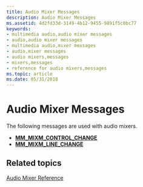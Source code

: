 ```yaml
---
title: Audio Mixer Messages
description: Audio Mixer Messages
ms.assetid: 4d2fd33d-3149-4b12-9455-9891f5c8bc77
keywords:
- multimedia audio,audio mixer messages
- audio,audio mixer messages
- multimedia audio,mixer messages
- audio,mixer messages
- audio mixers,messages
- mixers,messages
- reference for audio mixers,messages
ms.topic: article
ms.date: 05/31/2018
---
```


# Audio Mixer Messages

The following messages are used with audio mixers.

-   [**MM\_MIXM\_CONTROL\_CHANGE**](mm-mixm-control-change.md)
-   [**MM\_MIXM\_LINE\_CHANGE**](mm-mixm-line-change.md)

## Related topics

<dl> <dt>

[Audio Mixer Reference](audio-mixer-reference.md)
</dt> </dl>

 

 




